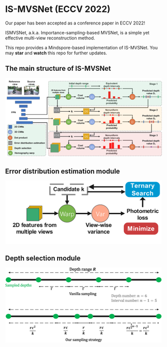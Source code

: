# IS-MVSNet (ECCV 2022)

Our paper has been accepted as a conference paper in ECCV 2022!

ISMVSNet, a.k.a. Importance-sampling-based MVSNet, is a simple yet effective multi-view reconstruction method. 

This repo provides a Mindspore-based implementation of IS-MVSNet. You may **star** and **watch** this repo for further updates.

## The main structure of IS-MVSNet
![alt](imgs/IS-MVSNet%20Framework%20Redraw.png "The main structure of IS-MVSNet")

## Error distribution estimation module
![alt](imgs/Photoconsistency%20loss.png "Error distribution estimation module")

## Depth selection module
![alt](imgs/Sampling%20interval%20illustrate.png "Depth selection module")

<!-- <div  align="center">  
<img src="https://github.com/NoOneUST/IS-MVSNet/blob/main/imgs/IS-MVSNet%20Framework%20Redraw.png" width="100%" alt="The main structure of IS-MVSNet" align="center" />
  
  The main structure of IS-MVSNet
</div>

<br/>

<div  align="center">
<img src="https://github.com/NoOneUST/IS-MVSNet/blob/main/imgs/Photoconsistency%20loss.png" width="40%" alt="Error distribution estimation module" align="center" />
  
  Error distribution estimation module
</div>

<br/>

<div  align="center">
<img src="https://github.com/NoOneUST/IS-MVSNet/blob/main/imgs/Sampling%20interval%20illustrate.png" width="60%" alt="Depth selection module" align="center" />
  
  Depth selection module
</div> -->
